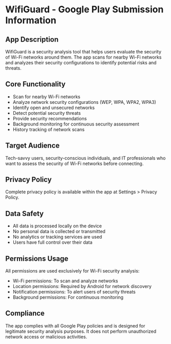 # WifiGuard - Google Play Submission Information

## App Description
WifiGuard is a security analysis tool that helps users evaluate the security of Wi-Fi networks around them. The app scans for nearby Wi-Fi networks and analyzes their security configurations to identify potential risks and threats.

## Core Functionality
- Scan for nearby Wi-Fi networks
- Analyze network security configurations (WEP, WPA, WPA2, WPA3)
- Identify open and unsecured networks
- Detect potential security threats
- Provide security recommendations
- Background monitoring for continuous security assessment
- History tracking of network scans

## Target Audience
Tech-savvy users, security-conscious individuals, and IT professionals who want to assess the security of Wi-Fi networks before connecting.

## Privacy Policy
Complete privacy policy is available within the app at Settings > Privacy Policy.

## Data Safety
- All data is processed locally on the device
- No personal data is collected or transmitted
- No analytics or tracking services are used
- Users have full control over their data

## Permissions Usage
All permissions are used exclusively for Wi-Fi security analysis:
- Wi-Fi permissions: To scan and analyze networks
- Location permissions: Required by Android for network discovery
- Notification permissions: To alert users of security threats
- Background permissions: For continuous monitoring

## Compliance
The app complies with all Google Play policies and is designed for legitimate security analysis purposes. It does not perform unauthorized network access or malicious activities.